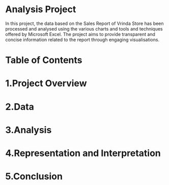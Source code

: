 # Analysis Project
In this project, the data based on the Sales Report of Vrinda Store has been processed and analysed using the various charts and tools and techniques offered by Microsoft Excel. The project aims to provide transparent and concise information related to the report through engaging visualisations.
# Table of Contents
 # 1.Project Overview
 # 2.Data
 # 3.Analysis
 # 4.Representation and Interpretation
 # 5.Conclusion
